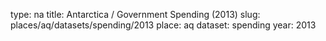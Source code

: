 type: na
title: Antarctica / Government Spending (2013)
slug: places/aq/datasets/spending/2013
place: aq
dataset: spending
year: 2013
